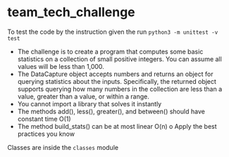 # team_tech_challenge

To test the code by the instruction given the run `python3 -m unittest -v test`

- The challenge is to create a program that computes some basic statistics on a collection of small positive integers. You can assume all values will be less than 1,000.
- The DataCapture object accepts numbers and returns an object for querying statistics about the inputs. Specifically, the returned object supports querying how many numbers in the collection are less than a value, greater than a value, or within a range.
- You cannot import a library that solves it instantly
- The methods add(), less(), greater(), and between() should have
constant time O(1)
- The method build_stats() can be at most linear O(n) o Apply the best practices you know

Classes are inside the `classes` module
